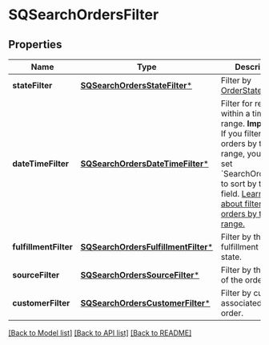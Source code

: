 # SQSearchOrdersFilter

## Properties
Name | Type | Description | Notes
------------ | ------------- | ------------- | -------------
**stateFilter** | [**SQSearchOrdersStateFilter***](SQSearchOrdersStateFilter.md) | Filter by [OrderState](https://developer.squareup.com/reference/square_2023-10-18/enums/OrderState). | [optional] 
**dateTimeFilter** | [**SQSearchOrdersDateTimeFilter***](SQSearchOrdersDateTimeFilter.md) | Filter for results within a time range.  __Important:__ If you filter for orders by time range, you must set &#x60;SearchOrdersSort&#x60; to sort by the same field. [Learn more about filtering orders by time range.](https://developer.squareup.com/docs/orders-api/manage-orders/search-orders#important-note-about-filtering-orders-by-time-range) | [optional] 
**fulfillmentFilter** | [**SQSearchOrdersFulfillmentFilter***](SQSearchOrdersFulfillmentFilter.md) | Filter by the fulfillment type or state. | [optional] 
**sourceFilter** | [**SQSearchOrdersSourceFilter***](SQSearchOrdersSourceFilter.md) | Filter by the source of the order. | [optional] 
**customerFilter** | [**SQSearchOrdersCustomerFilter***](SQSearchOrdersCustomerFilter.md) | Filter by customers associated with the order. | [optional] 

[[Back to Model list]](../README.md#documentation-for-models) [[Back to API list]](../README.md#documentation-for-api-endpoints) [[Back to README]](../README.md)


